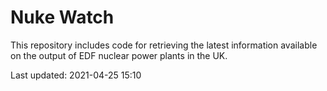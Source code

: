 # Nuke Watch

This repository includes code for retrieving the latest information available on the output of EDF nuclear power plants in the UK.

Last updated: 2021-04-25 15:10
